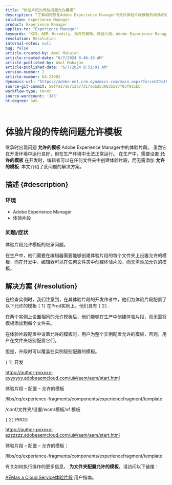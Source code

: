 ```yaml
---
title: “体验片段的传统问题允许模板”
description: “了解如何修复Adobe Experience Manager中允许体验片段模板的继承问题。”
solution: Experience Manager
product: Experience Manager
applies-to: "Experience Manager"
keywords: “KCS、AEM、Heredity、允许的模板、体验片段、Adobe Experience Manager”
resolution: Resolution
internal-notes: null
bug: false
article-created-by: Amol Mahajan
article-created-date: "6/7/2024 8:46:19 AM"
article-published-by: Amol Mahajan
article-published-date: "6/7/2024 8:51:01 AM"
version-number: 2
article-number: KA-21002
dynamics-url: "https://adobe-ent.crm.dynamics.com/main.aspx?forceUCI=1&pagetype=entityrecord&etn=knowledgearticle&id=55101a62-aa24-ef11-840a-000d3a5bee19"
source-git-commit: 50ffe17a6712a77317a6b2b30835587f03f01cbb
workflow-type: tm+mt
source-wordcount: '343'
ht-degree: 34%

---
```


# 体验片段的传统问题允许模板


继承时出现问题 <b>允许的模板</b> Adobe Experience Manager中的体验片段。 虽然它在开发环境中运行良好，但在生产环境中无法正常运行。 在生产中，需要设置 <b>允许的模板</b> 在开发时，编辑者可以在任何文件夹中创建体验片段，而无需添加 <b>允许的模板</b>. 本文介绍了此问题的解决方案。

## 描述 {#description}


### <b>环境</b>

- Adobe Experience Manager
- 体验片段




### <b>问题/症状</b>

体验片段允许模板的继承问题。

在生产中，他们需要在编辑器需要能够创建体验片段的每个文件夹上设置允许的模板，而在开发中，编辑器可以在任何文件夹中创建体验片段，而无需添加允许的模板。


## 解决方案 {#resolution}


在检查实例时，我们注意到，在其体验片段的开发作者中，他们为体验片段配置了以下允许的模板 `[` 1`]`  在Prod实例上，他们具有 `[` 2`]` .

在两个实例上设置相同的允许模板后，他们能够在生产中创建体验片段，而无需将模板添加到每个文件夹。



在体验片段配置中设置允许的模板时，用户为整个实例配置允许的模板，否则，用户在文件夹级别配置它们。

但是，升级时可以覆盖在实例级别配置的模板。



`[` 1`]`  开发

https://author-pxxxxx-eyyyyyy.adobeaemcloud.com/ui#/aem/aem/start.html

体验片段 – 配置 – 允许的模板

/libs/cq/experience-fragments/components/experiencefragment/template

/conf/文件夹/设置/wcm/模板/xf 模板


`[` 2`]`  PROD

https://author-pxxxxx-ezzzzzz.adobeaemcloud.com/ui#/aem/aem/start.html

体验片段 – 配置 – 允许的模板：

/libs/cq/experience-fragments/components/experiencefragment/template



有关如何执行操作的更多信息， <b>为文件夹配置允许的模板</b>，请访问以下链接：

[AEMas a Cloud Service体验片段](https://experienceleague.adobe.com/en/docs/experience-manager-cloud-service/content/sites/authoring/fragments/experience-fragments#configure-allowed-templates-folder) 用户指南。


